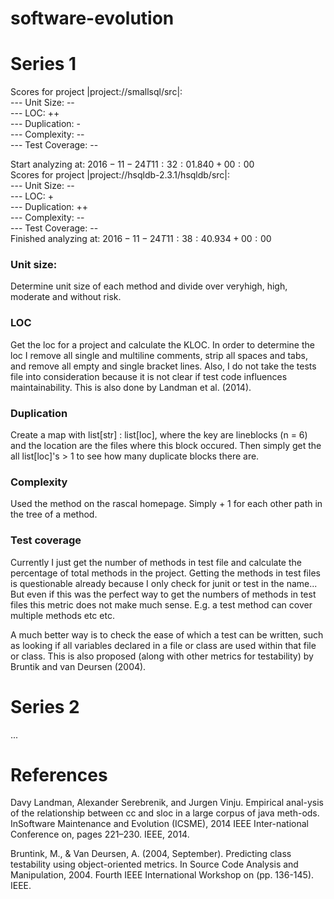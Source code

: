 # software-evolution

# Series 1
Scores for project |project://smallsql/src|:  
--- Unit Size: --  
--- LOC: ++  
--- Duplication: -  
--- Complexity: --  
--- Test Coverage: --  

Start analyzing at: $2016-11-24T11:32:01.840+00:00$    
Scores for project |project://hsqldb-2.3.1/hsqldb/src|:  
--- Unit Size: --  
--- LOC: +  
--- Duplication: ++  
--- Complexity: --  
--- Test Coverage: --  
Finished analyzing at: $2016-11-24T11:38:40.934+00:00$  

### Unit size:
Determine unit size of each method and divide over veryhigh, high, moderate and without risk. 

### LOC
Get the loc for a project and calculate the KLOC.
In order to determine the loc I remove all single and multiline comments, strip all spaces and tabs, and remove all empty and single bracket lines. Also, I do not take the tests file into consideration because it is not clear if test code influences maintainability. This is also done by Landman et al. (2014).

### Duplication
Create a map with list[str] : list[loc], where the key are lineblocks (n = 6) and the location are the files where this block occured.
Then simply get the all list[loc]'s > 1 to see how many duplicate blocks there are.

### Complexity
Used the method on the rascal homepage. Simply + 1 for each other path in the tree of a method.

### Test coverage
Currently I just get the number of methods in test file and calculate the percentage of total methods in the project. 
Getting the methods in test files is questionable already because I only check for junit or test in the name... But even if this was the perfect way to get the numbers of methods in test files this metric does not make much sense. E.g. a test method can cover multiple methods etc etc.

A much better way is to check the ease of which a test can be written, such as looking if all variables declared in a file or class 
are used within that file or class. This is also proposed (along with other metrics for testability) by Bruntik and van Deursen (2004). 



# Series 2
...

# References

Davy Landman, Alexander Serebrenik, and Jurgen Vinju.  Empirical anal-ysis of the relationship between cc and sloc in a large corpus of java meth-ods.  InSoftware Maintenance and Evolution (ICSME), 2014 IEEE Inter-national Conference on, pages 221–230. IEEE, 2014.

Bruntink, M., & Van Deursen, A. (2004, September). Predicting class testability using object-oriented metrics. In Source Code Analysis and Manipulation, 2004. Fourth IEEE International Workshop on (pp. 136-145). IEEE.
